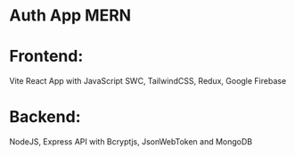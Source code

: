 # Auth App MERN
# Frontend: 
Vite React App with JavaScript SWC, TailwindCSS, Redux, Google Firebase

# Backend: 
NodeJS, Express API with Bcryptjs, JsonWebToken and MongoDB
